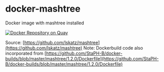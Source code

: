 # docker-mashtree
Docker image with mashtree installed

[![Docker Repository on Quay](https://quay.io/repository/hdc-workflows/mashtree/status "Docker Repository on Quay")](https://quay.io/repository/hdc-workflows/mashtree)

Source: [https://github.com/lskatz/mashtree](https://github.com/lskatz/mashtree)
Note: Dockerbuild code also incorporated from [https://github.com/StaPH-B/docker-builds/blob/master/mashtree/1.2.0/Dockerfile](https://github.com/StaPH-B/docker-builds/blob/master/mashtree/1.2.0/Dockerfile)

